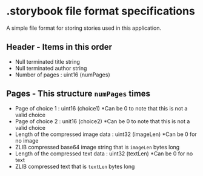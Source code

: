 # .storybook file format specifications
A simple file format for storing stories used in this application.

## Header - Items in this order
- Null terminated title string
- Null terminated author string
- Number of pages : uint16 (numPages)

## Pages - This structure `numPages` times
- Page of choice 1 : uint16 (choice1) *Can be 0 to note that this is not a valid choice
- Page of choice 2 : unit16 (choice2) *Can be 0 to note that this is not a valid choice
- Length of the compressed image data : uint32 (imageLen) *Can be 0 for no image
- ZLIB compressed base64 image string that is `imageLen` bytes long
- Length of the compressed text data : uint32 (textLen) *Can be 0 for no text
- ZLIB compressed text that is `textLen` bytes long